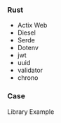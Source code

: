 ### Rust

- Actix Web
- Diesel
- Serde
- Dotenv
- jwt
- uuid
- validator
- chrono

### Case

Library Example
